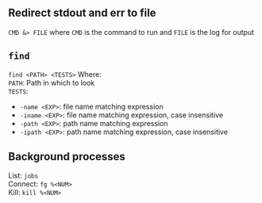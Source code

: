## Redirect stdout and err to file
`CMD &> FILE` where `CMD` is the command to run and `FILE` is the log for output

## `find`
`find <PATH> <TESTS>` Where:  
`PATH`: Path in which to look  
`TESTS`:  

* `-name <EXP>`: file name matching expression
* `-iname <EXP>`: file name matching expression, case insensitive
* `-path <EXP>`: path name matching expression
* `-ipath <EXP>`: path name matching expression, case insensitive

## Background processes
List: `jobs`  
Connect: `fg %<NUM>`  
Kill: `kill %<NUM>`

